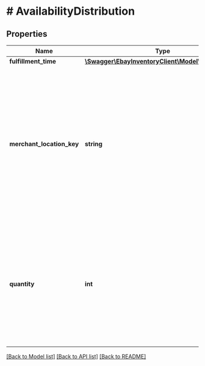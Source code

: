 # # AvailabilityDistribution

## Properties

Name | Type | Description | Notes
------------ | ------------- | ------------- | -------------
**fulfillment_time** | [**\Swagger\EbayInventoryClient\Model\TimeDuration**](TimeDuration.md) |  | [optional]
**merchant_location_key** | **string** | The unique identifier of an inventory location where quantity is available for the inventory item. This field is conditionally required to identify the inventory location that has quantity of the inventory item. | [optional]
**quantity** | **int** | The integer value passed into this field indicates the quantity of the inventory item that is available at this inventory location. This field is conditionally required. | [optional]

[[Back to Model list]](../../README.md#models) [[Back to API list]](../../README.md#endpoints) [[Back to README]](../../README.md)
